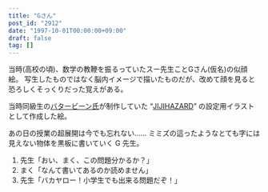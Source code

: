 ```yaml
---
title: "Gさん"
post_id: "2912"
date: "1997-10-01T00:00:00+09:00"
draft: false
tag: []
---
```



当時(高校の頃)、数学の教鞭を振るっていたスー先生ことGさん(仮名)の似顔絵。
写生したものではなく脳内イメージで描いたものだが、改めて顔を見ると恐ろしくそっくりだった覚えがある。

当時同級生の[バタービーン氏](http://mixi.jp/show_friend.pl?id=2308126)が制作していた “[JIJIHAZARD](/2898)” の設定用イラストとして作成した絵。

あの日の授業の超展開は今でも忘れない……
ミミズの這ったようなとても字には見えない物体を黒板に書いていく G 先生。

1. 先生「おい、まく、この問題分かるか？」
2. まく「なんて書いてあるのか読めません」
3. 先生「バカヤロー！小学生でも出来る問題だぞ！」
